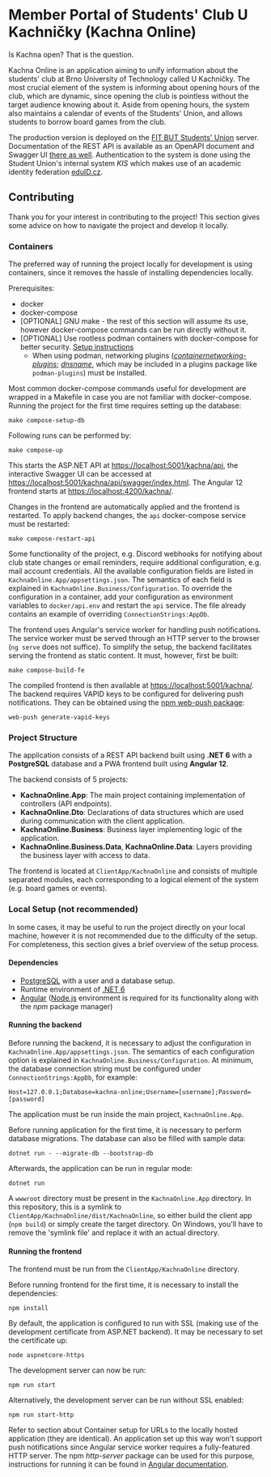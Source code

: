 # Member Portal of Students' Club U Kachničky (Kachna Online)

Is Kachna open? That is the question.

Kachna Online is an application aiming to unify information about the
students' club at Brno University of Technology called U Kachničky.
The most crucial element of the system is informing about opening hours of the club,
which are dynamic, since opening the club is pointless without the target
audience knowing about it.
Aside from opening hours, the system also maintains a calendar of events
of the Students' Union, and allows students to borrow board games from the club.

The production version is deployed on the
[FIT BUT Students' Union](https://www.su.fit.vutbr.cz/kachna/) server.
Documentation of the REST API is available as an OpenAPI document and Swagger UI
[there as well](https://www.su.fit.vutbr.cz/kachna/api/swagger/index.html).
Authentication to the system is done using the Student Union's internal system
*KIS* which makes use of an academic identity federation
[eduID.cz](https://www.eduid.cz/).

## Contributing

Thank you for your interest in contributing to the project!
This section gives some advice on how to navigate the project
and develop it locally.

### Containers

The preferred way of running the project locally for development is using
containers, since it removes the hassle of installing dependencies locally.

Prerequisites:
 - docker
 - docker-compose
 - \[OPTIONAL\] GNU make - the rest of this section will assume its use, however docker-compose commands can be run directly without it.
 - \[OPTIONAL\] Use rootless podman containers with docker-compose for better security. [Setup instructions](https://fedoramagazine.org/use-docker-compose-with-podman-to-orchestrate-containers-on-fedora/)
     - When using podman, networking plugins ([_containernetworking-plugins_](https://github.com/containernetworking/plugins);
       [_dnsname_](https://github.com/containers/dnsname), which may be included in a plugins package like `podman-plugins`) must be installed.

Most common docker-compose commands useful for development are wrapped
in a Makefile in case you are not familiar with docker-compose.
Running the project for the first time requires setting up the
database:

```
make compose-setup-db
```

Following runs can be performed by:

```
make compose-up
```

This starts the ASP.NET API at
[https://localhost:5001/kachna/api](https://localhost:5001/kachna/api),
the interactive Swagger UI can be accessed at
[https://localhost:5001/kachna/api/swagger/index.html](https://localhost:5001/kachna/api/swagger/index.html).
The Angular 12 frontend starts at
[https://localhost:4200/kachna/](https://localhost:4200/kachna/).

Changes in the frontend are automatically applied and the frontend is restarted.
To apply backend changes, the `api` docker-compose service must be restarted:

```
make compose-restart-api
```

Some functionality of the project, e.g. Discord webhooks for notifying about
club state changes or email reminders, require additional configuration, e.g.
mail account credentials. All the available configuration fields are listed
in `KachnaOnline.App/appsettings.json`. The semantics of each field is explained
in `KachnaOnline.Business/Configuration`. To override the configuration in
a container, add your configuration as environment variables to `docker/api.env`
and restart the `api` service. The file already contains an example of overriding
`ConnectionStrings:AppDb`.

The frontend uses Angular's service worker for handling push notifications.
The service worker must be served through an HTTP server to the browser
(`ng serve` does not suffice). To simplify the setup, the backend facilitates
serving the frontend as static content. It must, however, first be built:

```
make compose-build-fe
```

The compiled frontend is then available at
[https://localhost:5001/kachna/](https://localhost:5001/kachna/).
The backend requires VAPID keys to be configured for delivering push notifications.
They can be obtained using the
[npm web-push package](https://www.npmjs.com/package/web-push):

```
web-push generate-vapid-keys
```

### Project Structure

The application consists of a REST API backend built using **.NET 6**
with a **PostgreSQL** database and a PWA frontend built using **Angular 12**.

The backend consists of 5 projects:

- **KachnaOnline.App**: The main project containing implementation of controllers (API endpoints).
- **KachnaOnline.Dto**: Declarations of data structures which are used during communication with the client application.
- **KachnaOnline.Business**: Business layer implementing logic of the application.
- **KachnaOnline.Business.Data**, **KachnaOnline.Data**: Layers providing the business layer with access to data.

The frontend is located at `ClientApp/KachnaOnline` and consists of multiple separated modules,
each corresponding to a logical element of the system (e.g. board games or events).

### Local Setup (not recommended)

In some cases, it may be useful to run the project directly on your local machine,
however it is not recommended due to the difficulty of the setup.
For completeness, this section gives a brief overview of the setup process.

#### Dependencies

- [PostgreSQL](https://www.postgresql.org/download/) with a user and a database setup.
- Runtime environment of [.NET 6](https://dotnet.microsoft.com/download)
- [Angular](https://angular.io/guide/setup-local) ([Node.js](https://nodejs.org/en/download/) environment is required for its functionality along with the *npm* package manager)

#### Running the backend

Before running the backend, it is necessary to adjust the configuration in
`KachnaOnline.App/appsettings.json`. The semantics of each configuration option
is explained in `KachnaOnline.Business/Configuration`. At minimum, the database
connection string must be configured under `ConnectionStrings:AppDb`, for example:

```
Host=127.0.0.1;Database=kachna-online;Username=[username];Password=[password]
```

The application must be run inside the main project, `KachnaOnline.App`.

Before running application for the first time, it is necessary to perform database
migrations. The database can also be filled with sample data:

```
dotnet run - --migrate-db --bootstrap-db
```

Afterwards, the application can be run in regular mode:

```
dotnet run
```

A `wwwroot` directory must be present in the `KachnaOnline.App` directory. In this repository, this is a symlink
to `ClientApp/KachnaOnline/dist/KachnaOnline`, so either build the client app (`npm build`) or simply create
the target directory. On Windows, you'll have to remove the 'symlink file' and replace it with an actual directory.

#### Running the frontend

The frontend must be run from the `ClientApp/KachnaOnline` directory.

Before running frontend for the first time, it is necessary to install the
dependencies:

```
npm install
```

By default, the application is configured to run with SSL (making use of
the development certificate from ASP.NET backend). It may be necessary to
set the certificate up:

```
node aspnetcore-https
```

The development server can now be run:

```
npm run start
```

Alternatively, the development server can be run without SSL enabled:

```
npm run start-http
```

Refer to section about Container setup for URLs to the locally hosted application
(they are identical). An application set up this way won't support push
notifications since Angular service worker requires a fully-featured HTTP server.
The npm *http-server* package can be used for this purpose, instructions for
running it can be found in
[Angular documentation](https://angular.io/guide/service-worker-getting-started#service-worker-in-action-a-tour).

